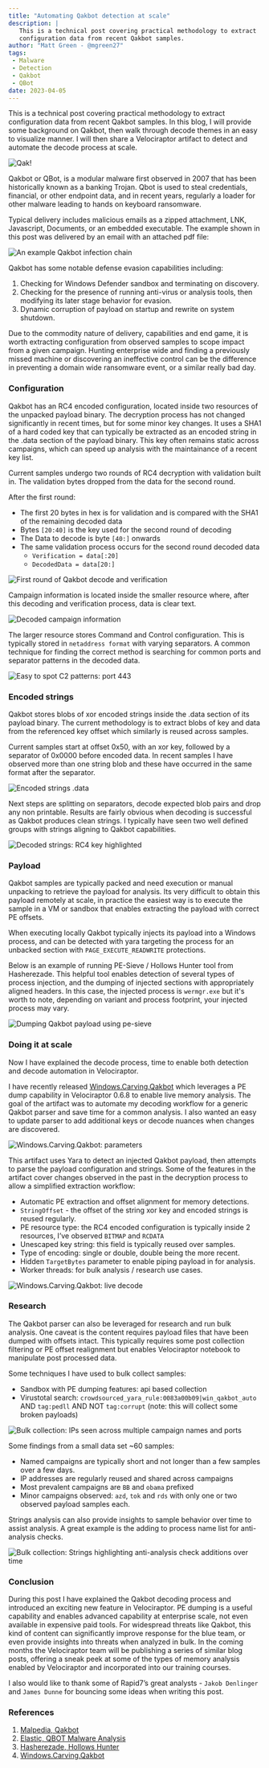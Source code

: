 ```yaml
---
title: "Automating Qakbot detection at scale"
description: |
   This is a technical post covering practical methodology to extract
   configuration data from recent Qakbot samples.
author: "Matt Green - @mgreen27"
tags:
 - Malware
 - Detection
 - Qakbot
 - QBot
date: 2023-04-05
---
```


This is a technical post covering practical methodology to extract
configuration data from recent Qakbot samples. In this blog, I will
provide some background on Qakbot, then walk through decode themes in
an easy to visualize manner. I will then share a Velociraptor artifact
to detect and automate the decode process at scale.

![Qak!](images/01qak.png)

Qakbot or QBot, is a modular malware first observed in 2007 that has
been historically known as a banking Trojan. Qbot is used to steal
credentials, financial, or other endpoint data, and in recent years,
regularly a loader for other malware leading to hands on keyboard
ransomware.

Typical delivery includes malicious emails as a zipped attachment, LNK,
Javascript, Documents, or an embedded executable. The example shown in
this post was delivered by an email with an attached pdf file:

![An example Qakbot infection chain](images/02icons.png)

Qakbot has some notable defense evasion capabilities including:

1. Checking for Windows Defender sandbox and terminating on discovery.
2. Checking for the presence of running anti-virus or analysis tools,
then modifying its later stage behavior for evasion.
3. Dynamic corruption of payload on startup and rewrite on system shutdown.

Due to the commodity nature of delivery, capabilities and end game,
it is worth extracting configuration from observed samples to scope
impact from a given campaign. Hunting enterprise wide and finding a
previously missed machine or discovering an ineffective control can be
the difference in preventing a domain wide ransomware event, or a
similar really bad day.



### Configuration

Qakbot has an RC4 encoded configuration, located inside two resources
of the unpacked payload binary. The decryption process has not changed
significantly in recent times, but for some minor key changes. It uses
a SHA1 of a hard coded key that can typically be extracted as an
encoded string in the .data section of the payload binary. This key
often remains static across campaigns, which can speed up analysis with
the maintainance of a recent key list.

Current samples undergo two rounds of RC4 decryption with validation
built in. The validation bytes dropped from the data for the second
round.

After the first round:
- The first 20 bytes in hex is for validation and is compared with the
SHA1 of the remaining decoded data
- Bytes `[20:40]` is the key used for the second round of decoding
- The Data to decode is byte `[40:]` onwards
- The same validation process occurs for the second round decoded data
    - `Verification = data[:20]`
    - `DecodedData = data[20:]`

![First round of Qakbot decode and verification](images/03decodehex.png)

Campaign information is located inside the smaller resource where,
after this decoding and verification process, data is clear text.

![Decoded campaign information](images/04campaign.png)

The larger resource stores Command and Control configuration. This is
typically stored in `netaddress format` with varying separators. A
common technique for finding the correct method is searching for common
ports and separator patterns in the decoded data.

![Easy to spot C2 patterns: port 443](images/05networkhex.png)



### Encoded strings

Qakbot stores blobs of xor encoded strings inside the .data section of
its payload binary. The current methodology is to extract blobs of key
and data from the referenced key offset which similarly is reused
across samples.

Current samples start at offset 0x50, with an xor key, followed by a
separator of 0x0000 before encoded data. In recent samples I have
observed more than one string blob and these have occurred in the same
format after the separator.

![Encoded strings .data](images/06hexstrings.png)

Next steps are splitting on separators, decode expected blob pairs and
drop any non printable. Results are fairly obvious when decoding is
successful as Qakbot produces clean strings. I typically have seen two
well defined groups with strings aligning to Qakbot capabilities.

![Decoded strings: RC4 key highlighted](images/07strings.png)



### Payload

Qakbot samples are typically packed and need execution or manual
unpacking to retrieve the payload for analysis. Its very difficult to
obtain this payload remotely at scale, in practice the easiest way is
to execute the sample in a VM or sandbox that enables extracting the
payload with correct PE offsets.

When executing locally Qakbot typically injects its payload into a
Windows process, and can be detected with yara targeting the process
for an unbacked section with `PAGE_EXECUTE_READWRITE` protections.

Below is an example of running PE-Sieve / Hollows Hunter tool
from Hasherezade. This helpful tool enables detection of several types
of process injection, and the dumping of injected sections with
appropriately aligned headers. In this case, the injected process is
`wermgr.exe` but it's worth to note, depending on variant and process
footprint, your injected process may vary.

![Dumping Qakbot payload using pe-sieve](images/08pe-sieve.png)



### Doing it at scale

Now I have explained the decode process, time to enable both detection
and decode automation in Velociraptor.

I have recently released
[Windows.Carving.Qakbot](https://docs.velociraptor.app/exchange/artifacts/pages/qakbot/)
which leverages a PE dump capability in Velociraptor 0.6.8 to enable
live memory analysis. The goal of the artifact was to automate my
decoding workflow for a generic Qakbot parser and save time for a
common analysis. I also wanted an easy to update parser to add
additional keys or decode nuances when changes are discovered.

![Windows.Carving.Qakbot: parameters](images/09parameters.png)

This artifact uses Yara to detect an injected Qakbot payload, then
attempts to parse the payload configuration and strings. Some of the
features in the artifact cover changes observed in the past in the
decryption process to allow a simplified extraction workflow:

- Automatic PE extraction and offset alignment for memory detections.
- `StringOffset` - the offset of the string xor key and encoded strings
is reused regularly.
- PE resource type: the RC4 encoded configuration is typically inside
2 resources, I’ve observed `BITMAP` and `RCDATA`
- Unescaped key string: this field is typically reused over samples.
- Type of encoding: single or double, double being the more recent.
- Hidden `TargetBytes` parameter to enable piping payload in for
analysis.
- Worker threads: for bulk analysis / research use cases.

![Windows.Carving.Qakbot: live decode](images/10decode.png)



### Research

The Qakbot parser can also be leveraged for research and run bulk
analysis. One caveat is the content requires payload files that have
been dumped with offsets intact. This typically requires some post
collection filtering or PE offset realignment but enables Velociraptor
notebook to manipulate post processed data.

Some techniques I have used to bulk collect samples:
- Sandbox with PE dumping features: api based collection
- Virustotal search: `crowdsourced_yara_rule:0083a00b09|win_qakbot_auto`
AND `tag:pedll` AND NOT `tag:corrupt`
(note: this will collect some broken
payloads)

![Bulk collection: IPs seen across multiple campaign names and ports](images/11research_ip.png)

Some findings from a small data set ~60 samples:
- Named campaigns are typically short and not longer than a few
samples over a few days.
- IP addresses are regularly reused and shared across campaigns
- Most prevalent campaigns are `BB` and  `obama` prefixed
- Minor campaigns observed: `azd`, `tok` and `rds` with only one or
two observed payload samples each.

Strings analysis can also provide insights to sample behavior over
time to assist analysis. A great example is the adding to process name
list for anti-analysis checks.

![Bulk collection: Strings highlighting anti-analysis check additions over time](images/11research_strings.png)



### Conclusion

During this post I have explained the Qakbot decoding process and
introduced an exciting new feature in Velociraptor. PE dumping is a
useful capability and enables advanced capability at enterprise scale,
not even available in expensive paid tools. For widespread threats
like Qakbot, this kind of content can significantly improve response
for the blue team, or even provide insights into threats when analyzed
in bulk. In the coming months the Velociraptor team will be publishing
a series of similar blog posts, offering a sneak peek at some of the
types of memory analysis enabled by Velociraptor and incorporated into
our training courses.

I also would like to thank some of Rapid7’s great analysts - `Jakob Denlinger`
and `James Dunne` for bouncing some ideas when writing this
post.



### References

1. [Malpedia, Qakbot](https://malpedia.caad.fkie.fraunhofer.de/details/win.qakbot)
2. [Elastic, QBOT Malware Analysis](https://www.elastic.co/security-labs/qbot-malware-analysis)
3. [Hasherezade, Hollows Hunter](https://github.com/hasherezade/hollows_hunter)
4. [Windows.Carving.Qakbot](https://docs.velociraptor.app/exchange/artifacts/pages/qakbot/)
